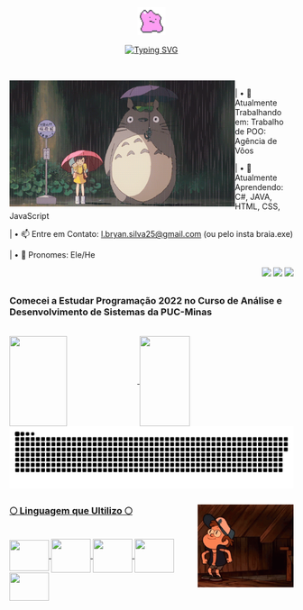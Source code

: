 <p align="center">
  <img src="./src/ditto.gif" width="50">
</p>

<div align="center">
  <a href="https://git.io/typing-svg">
    <img src="https://readme-typing-svg.demolab.com?font=Capriola&size=30&duration=3000&pause=960&color=00E6D0&center=true&vCenter=true&width=435&lines=%E2%8A%B9+⚜+Bem+Vindos+ao+Meu+Git!+⚜+%E2%8A%B9" alt="Typing SVG">
  </a>
</div>

##

<br>

<img align="left" alt="" src="./src/totoro.gif" width="400">

| • 🔭 Atualmente Trabalhando em: Trabalho de POO: Agência de Võos

 
| • 🌱 Atualmente Aprendendo: C#, JAVA, HTML, CSS, JavaScript
  
 
| • 📫 Entre em Contato: l.bryan.silva25@gmail.com (ou pelo insta braia.exe)
  
 
| • 🦇 Pronomes: Ele/He
  
<div align="right">
  <a href="https://www.linkedin.com/in/lucas-bryan-quintas/ target="_blank"><img src="https://img.shields.io/badge/-LinkedIn-000?style=for-the-badge&logo=linkedin&logoColor=0072b1&color:FFF" target="_blank"></a>
  <a href="mailto:l.bryan.silva25@gmail.com" target="_blank"><img src="https://img.shields.io/badge/-Email-000?style=for-the-badge&logo=gmail&logoColor=  &color:FFF" target="_blank"></a>
  <a href="https://www.instagram.com/braia.exe/" target="_blank"><img src="https://img.shields.io/badge/-Instagram-000?style=for-the-badge&logo=instagram&logoColor= &color:FFF" target="_blank"></a>
</div>

##

### Comecei a Estudar Programação 2022 no Curso de Análise e Desenvolvimento de Sistemas da PUC-Minas

 <div><br>
  <a href="https://github.com/BryanQuintas">
  <img height="160em" width="45%" align="center" src="https://github-readme-stats.vercel.app/api?username=BryanQuintas&show_icons=true&theme=neon&include_all_commits=true&count_private=true"/>
  <img height="160em" width="42%" align="center" src="https://github-readme-stats.vercel.app/api/top-langs/?username=BryanQuintas&layout=compact&langs_count=6&theme=neon"/>
  </div>

<picture align="center">
  <source media="(prefers-color-scheme: dark)" srcset="https://raw.githubusercontent.com/BryanQuintas/BryanQuintas/output/github-contribution-grid-snake-dark.svg">
  <img align="center" alt="github contribution grid snake animation" src="https://raw.githubusercontent.com/BryanQuintas/BryanQuintas/output/github-contribution-grid-snake.svg">
</picture>
   
##

<img align="right" vertical-align="middle" src="./src/dipper-fall.gif" width="170">

### 🌕 Linguagem que Ultilizo 🌕

<div style="display: inline_block"><br>
  <img align="center" height="55" width="70" src="https://cdn.jsdelivr.net/gh/devicons/devicon@latest/icons/csharp/csharp-original.svg" />
  <img align="center" height="60" width="70" src="https://cdn.jsdelivr.net/gh/devicons/devicon@latest/icons/java/java-original.svg" />
  <img align="center" height="60" width="70" src="https://cdn.jsdelivr.net/gh/devicons/devicon@latest/icons/html5/html5-original-wordmark.svg" />
  <img align="center" height="60" width="70" src="https://cdn.jsdelivr.net/gh/devicons/devicon@latest/icons/css3/css3-original-wordmark.svg" />
  <img align="center" height="50" width="70" src="https://cdn.jsdelivr.net/gh/devicons/devicon@latest/icons/javascript/javascript-plain.svg" />
</div>

##


<!-- 👯 I’m looking to collaborate on ...
- 🤔 I’m looking for help with ...
- 💬 Ask me about ...
-->
